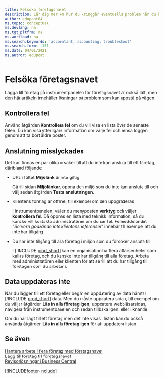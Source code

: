 ```yaml
---
title: Felsöka företagsnavet
description: Lär dig mer om hur du kringgår eventuella problem när du kör företagsnavet i Dynamics 365 Business Central för att hantera arbete i flera olika företag.
author: edupont04
ms.topic: conceptual
ms.devlang: na
ms.tgt_pltfrm: na
ms.workload: na
ms.search.keywords: 'accountant, accounting, troubleshoot'
ms.search.form: 1151
ms.date: 04/01/2021
ms.author: edupont
---
```

# <a name="troubleshooting-your-company-hub" />Felsöka företagsnavet

Lägga till företag på instrumentpanelen för företagsnavet är också lätt, men den här artikeln innehåller lösningar på problem som kan uppstå på vägen.  

## <a name="check-errors" />Kontrollera fel

Använd åtgärden **Kontrollera fel** om du vill visa en lista över de senaste felen. Du kan visa ytterligare information om varje fel och rensa loggen genom att ta bort äldre poster.  

## <a name="connection-failed" />Anslutning misslyckades

Det kan finnas en par olika orsaker till att du inte kan ansluta till ett företag, däribland följande:

- URL i fältet **Miljölänk** är inte giltig  

  Gå till sidan **Miljölänkar**, öppna den miljö som du inte kan ansluta till och välj sedan åtgärden **Testa anslutningen**.  
- Klientens företag är offline, till exempel om den uppgraderas

  I instrumentpanelen, väljer du menyposten **verktyg** och väljer **kontrollera fel**. Då öppnas en lista med teknisk information, så du kanske vill kontakta administratören om du ser fel. Felmeddelandet ”*Servern godkände inte klientens referenser*” innebär till exempel att du inte har tillgång.  
- Du har inte tillgång till alla företag i miljön som du försöker ansluta till

  I [!INCLUDE [prod_short](includes/prod_short.md)] kan en organisation ha flera affärsenheter som kallas företag, och du kanske inte har tillgång till alla företag. Arbeta med administratören eller klienten för att se till att du har tillgång till företagen som du arbetar i.  

## <a name="data-does-not-refresh" />Data uppdateras inte

När du lägger till ett företag eller begär en uppdatering av data hämtar [!INCLUDE [prod_short](includes/prod_short.md)] data. Men du måste uppdatera sidan, till exempel om du väljer åtgärden **Läs in alla företag igen**, uppdatera webbläsarsidan, navigera från instrumentpanelen och sedan tillbaka igen, eller liknande.  

Om du har lagt till ett företag men det inte visas i listan kan du också använda åtgärden **Läs in alla företag igen** för att uppdatera listan.

## <a name="see-also" />Se även

[Hantera arbete i flera företag med företagsnavet](company-hub.md)  
[Lägg till företag till företagsnavet](company-hub-add-company.md)  
[Revisorlösningar i Business Central](finance-accounting.md)  


[!INCLUDE[footer-include](includes/footer-banner.md)]
